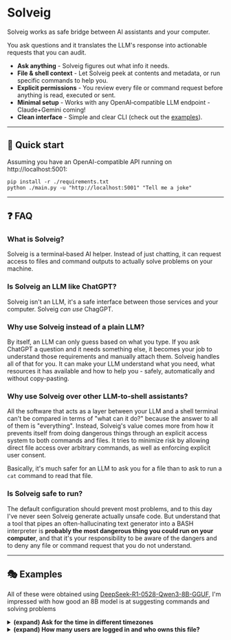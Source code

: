 # Solveig

Solveig works as safe bridge between AI assistants and your computer.

You ask questions and it translates the LLM's response into actionable requests that you can audit.

* **Ask anything** - Solveig figures out what info it needs.
* **File & shell context** - Let Solveig peek at contents and metadata, or run specific commands to help you.
* **Explicit permissions** - You review every file or command request before anything is read, executed or sent.
* **Minimal setup** - Works with any OpenAI‑compatible LLM endpoint - Claude+Gemini coming!
* **Clean interface** - Simple and clear CLI (check out the [examples](#-examples)).

---

## 🚀 Quick start

Assuming you have an OpenAI-compatible API running on http://localhost:5001:

```commandline
pip install -r ./requirements.txt
python ./main.py -u "http://localhost:5001" "Tell me a joke" 
```

---

## ❓ FAQ


### What is Solveig?

Solveig is a terminal‑based AI helper. Instead of just chatting, it can request access to files and command outputs
to actually solve problems on your machine.

### Is Solveig an LLM like ChatGPT?

Solveig isn't an LLM, it's a safe interface between those services and your computer. Solveig *can use* ChagGPT.

### Why use Solveig instead of a plain LLM?

By itself, an LLM can only guess based on what you type.
If you ask ChatGPT a question and it needs something else, it becomes your job to understand those requirements and manually attach them.
Solveig handles all of that for you. It can make your LLM understand what you need,
what resources it has available and how to help you - safely, automatically and without copy-pasting.

### Why use Solveig over other LLM‑to‑shell assistants?

All the software that acts as a layer between your LLM and a shell terminal can't be compared in terms of "what can it do?"
because the answer to all of them is "everything". Instead, Solveig's value comes more from how it prevents itself from doing
dangerous things through an explicit access system to both commands and files. It tries to minimize risk by allowing
direct file access over arbitrary commands, as well as enforcing explicit user consent.

Basically, it's much safer for an LLM to ask you for a file than to ask to run a `cat` command to read that file.

### Is Solveig safe to run?

The default configuration should prevent most problems, and to this day I've never seen Solveig generate actually unsafe code.
But understand that a tool that pipes an often-hallucinating text generator into a BASH interpreter is **probably
the most dangerous thing you could run on your computer**, and that it's your responsibility to be aware of the dangers
and to deny any file or command request that you do not understand.

---

## 🎭 Examples

All of these were obtained using [DeepSeek-R1-0528-Qwen3-8B-GGUF](https://huggingface.co/unsloth/DeepSeek-R1-0528-Qwen3-8B-GGUF/tree/main),
I'm impressed with how good an 8B model is at suggesting commands and solving problems

<details>
<summary><b>(expand) Ask for the time in different timezones</b></summary>

```
--- User -----------------------------------------------------------------------------------------------------------------------------------
Reply:
 > I need to check the current date and time

--- Assistant ------------------------------------------------------------------------------------------------------------------------------
To check the current date and time, I can use the date command. Let me see what it outputs.

[ Requirements (1) ]
  Commands:
    date

--- User -----------------------------------------------------------------------------------------------------------------------------------
[ Requirement Results (1) ]
  [ Command ]
    Run this to show the current date and time.
      command: date
    ? Allow running command? [y/N]: y
    [ Output ]
      Thu Jul 17 06:41:30 PM EEST 2025
    ? Allow sending output? [y/N]: y

Reply:
 > Can you also tell me the time in Hong Kong?

--- Assistant ------------------------------------------------------------------------------------------------------------------------------
The output from the date command shows the local time in EEST timezone. To get the time in Hong Kong, which is in the Asia/Hong_Kong timezone, I need to use the date command with the appropriate timezone set.

[ Requirements (1) ]
  Commands:
    TZ=Asia/Hong_Kong date +'%Y-%m-%d %H:%M:%S %z'

--- User -----------------------------------------------------------------------------------------------------------------------------------
[ Requirement Results (1) ]
  [ Command ]
    Run this command to display the current time in Hong Kong (Asia/Hong_Kong timezone).
      command: TZ=Asia/Hong_Kong date +'%Y-%m-%d %H:%M:%S %z'
    ? Allow running command? [y/N]: y
    [ Output ]
      2025-07-17 23:41:55 +0800
    ? Allow sending output? [y/N]: y

Reply:
 > 

--- Assistant ------------------------------------------------------------------------------------------------------------------------------
Now I have the local time in EEST and the time in Hong Kong (Asia/Hong_Kong). The local time is July 17, 2025, 18:41:55 in EEST, and the Hong Kong time is July 17, 2025, 23:41:55 in +0800. I hope this helps!

```
</details>

<details>
<summary><b>(expand) How many users are logged in and who owns this file?</b></summary>

```
--- User -----------------------------------------------------------------------------------------------------------------------------------
Reply:
 > How many users are logged in and who owns ~/run.sh?

--- Assistant ------------------------------------------------------------------------------------------------------------------------------
To determine how many users are logged in, I can check the output of the 'who' command. It will list all currently logged-in users and their details. Additionally, I need to know the owner of the file ~/run.sh, which can be found in the file's metadata.

[ Requirements (2) ]
  Files:
    ~/run.sh (metadata)
  Commands:
    who

--- User -----------------------------------------------------------------------------------------------------------------------------------
[ Requirement Results (2) ]
  [ Command ]
    Run this command to check how many users are logged in. The 'who' command lists all logged-in users, and we can count them from the output.
      command: who
    ? Allow running command? [y/N]: y
    [ Output ]
      jdoe seat0        2025-07-01 12:18
      jdoe tty2         2025-07-01 12:18
    ? Allow sending output? [y/N]: y
  [ File ]
    Run this to get the metadata of the file to find out who owns it.
      path: ~/run.sh (dir=False)
    ? Read file? [y=contents+metadata / m=metadata / N=skip]: m
    [ Metadata ]
    {"path": "/home/jdoe/run.sh", "size": 101 (...) , "mtime": "Thu Jul 17 02:54:43 2025", "is_directory": false, "owner": "jdoe", "group": "jdoe"}
    ? Allow sending file data? [y/N]: y

Reply:
 > Here you go!

--- Assistant ------------------------------------------------------------------------------------------------------------------------------
Based on the 'who' command output, there are two users logged in: 'jdoe' on seat0 and 'jdoe' on tty2. The file ~/run.sh is owned by 'jdoe'.

```
</details>
